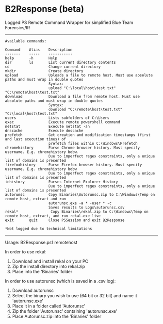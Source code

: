 # B2Response (beta)
Logged PS Remote Command Wrapper for simplified Blue Team Forensics/IR

-----------------------------------------------------------------------------------------------------------------------------
    Available commands:
    
    Command    Alias    Description
    -------    -----    -----------
    help       -h       Help
    dir        ls       List current directory contents
    cd                  Change current directory
    mkdir               Create directory
    upload              Uploads a file to remote host. Must use absolute paths and must wrap in double quotes
                        Syntax: 
                        upload "C:\local\host\test.txt" "C:\remote\host\test.txt"
    download            Download a file from remote host. Must use absolute paths and must wrap in double quotes
                        Syntax: 
                        download "C:\remote\host\test.txt" "C:\local\host\test.txt"
    users               Lists subfolders of C:\Users
    exec                Execute remote powershell command
    netstat             Execute netstat -an
    dnscache            Execute dnscache
    prefetch            Get creation and modification timestamps (first and last execution times) of 
                        prefetch files within C:\Windows\Prefetch
    chromehistory       Parse Chrome browser history. Must specify username. E.g. chromehistory bobw.
                        Due to imperfect regex constraints, only a unique list of domains is presented
    firefoxhistory      Parse Firefox browser history. Must specify username. E.g. chromehistory bobw
                        Due to imperfect regex constraints, only a unique list of domains is presented
    iehistory           Parses Internet Explorer History
                        Due to imperfect regex constraints, only a unique list of domains is presented
    autorunsc           Copy Binaries\Autorunsc.zip to C:\Windows\Temp on remote host, extract and run
                        autorunsc.exe -a * -user * -c
                        Saves results to Logs\autorunsc.csv
    rekal*               Copy Binaries\rekal.zip to C:\Windows\Temp on remote host, extract, and run rekal.exe live
    exit       quit     Close PSSession and exit B2Response
    
    *Not logged due to technical limitations
-----------------------------------------------------------------------------------------------------------------------------

Usage:
B2Response.ps1 remotehost

In order to use rekal:
1) Download and install rekal on your PC
2) Zip the install directory into rekal.zip
3) Place into the 'Binaries' folder

In order to use autorunsc (which is saved in a .csv log):
1) Download autorunsc
2) Select the binary you wish to use (64 bit or 32 bit) and name it 'autorunsc.exe'
3) Place it in a folder called 'Autorunsc'
4) Zip the folder 'Autorunsc' containing 'autorunsc.exe'
5) Place Autorunsc.zip into the 'Binaries' folder
